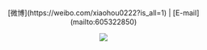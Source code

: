 <div align="center">
  [微博](https://weibo.com/xiaohou0222?is_all=1) | [E-mail](mailto:605322850)
  <p>
    <img src="https://github-readme-stats.vercel.app/api?username=winks&show_icons=true&icon_color=805AD5&text_color=718096&bg_color=ffffff&hide_title=true&hide_border=true" />
  </p>
</div>
